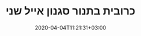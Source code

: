 ---
layout: recipe
date: 2020-04-04T11:21:31+03:00
draft: false    
title:  "כרובית בתנור סגנון אייל שני" # The title of your awesome recipe
image: cauliflower-in-oven.jpg # Name of image in recipe bundle
imagecredit: 
sourceName: השולחן # Name of the source website
sourceURL: https://www.hashulchan.co.il/מתכונים/כרובית-בתנור/ # Actual URL of the recipe itself
category: מנה ראשונה # The type of meal or course your recipe is about. For example: "dinner", "entree", or "dessert".
cuisine: # The region associated with your recipe. For example, "French", Mediterranean", or "American".
tags: # You don't have to have 3, feel free to have 10, 1, or none
  - קליל
  - קל להכנה
yield: 4
prepTime: 5
cookTime: 25

ingredients:
- 1 כרובית גדולה
- 1 כף או יותר שמן זית
- מלח, פלפל לפי הטעם
- אבקת שום יבש (לא חובה)

directions:
-  לבשל את הכרובית במים רותחים לקצת ריכוך - 10 דקות בערך
- בנתיים לחמם תנור לחום 220 מעלות (מצב טורבו)
- בקערית קטנה לערבב את השמן זית עם המלח פלפל
- למרוח את הכרובית היטב
- לצלות בתנור עד שהכרובית שחומה קצת, כדאי להוציא לפחות פעם אחת ולהפוך את הכרובית
- להגיש עם טחינה
---